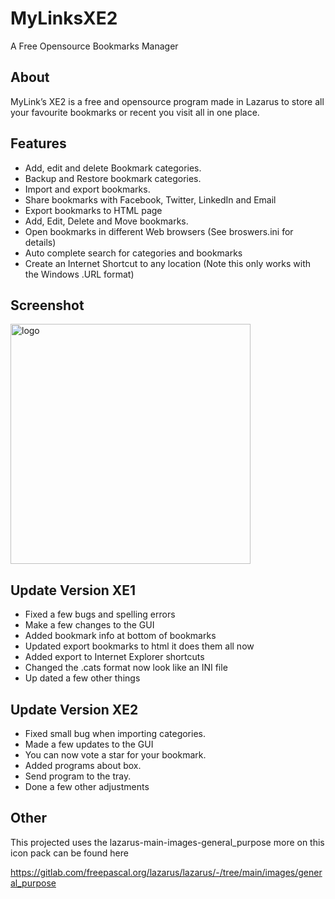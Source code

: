 # MyLinksXE2
A Free Opensource Bookmarks Manager

## About
MyLink’s XE2 is a free and opensource program made in Lazarus to store all your favourite bookmarks or recent you visit all in one place.

## Features

-	Add, edit and delete Bookmark categories.
-	Backup and Restore bookmark categories.
-	Import and export bookmarks.
-	Share bookmarks with Facebook, Twitter, LinkedIn and Email
-	Export bookmarks to HTML page
-	Add, Edit, Delete and Move bookmarks.
-	Open bookmarks in different Web browsers (See broswers.ini for details)
-	Auto complete search for categories and bookmarks
-	Create an Internet Shortcut to any location (Note this only works with the Windows .URL format)

## Screenshot

<img width="384" alt="logo" src="https://user-images.githubusercontent.com/17520035/219895777-e58a4242-c3c6-442a-877e-1e83cf7d7928.png">

## Update Version XE1

- Fixed a few bugs and spelling errors
- Make a few changes to the GUI
- Added bookmark info at bottom of bookmarks
- Updated export bookmarks to html it does them all now
- Added export to Internet Explorer shortcuts
- Changed the .cats format now look like an INI file
- Up dated a few other things

## Update Version XE2

- Fixed small bug when importing categories.
- Made a few updates to the GUI
- You can now vote a star for your bookmark.
- Added programs about box.
- Send program to the tray.
- Done a few other adjustments

## Other
This projected uses the lazarus-main-images-general_purpose more on this icon pack can be found here

https://gitlab.com/freepascal.org/lazarus/lazarus/-/tree/main/images/general_purpose
